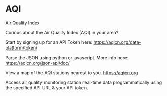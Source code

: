 # AQI
Air Quality Index

Curious about the Air Quality Index (AQI) in your area? 

Start by signing up for an API Token here: https://aqicn.org/data-platform/token/

Parse the JSON using python or javascript. More info here: https://aqicn.org/json-api/doc/

View a map of the AQI stations nearest to you. https://aqicn.org

Access air quality monitoring station real-time data programmatically using the specified API URL & your API token.

